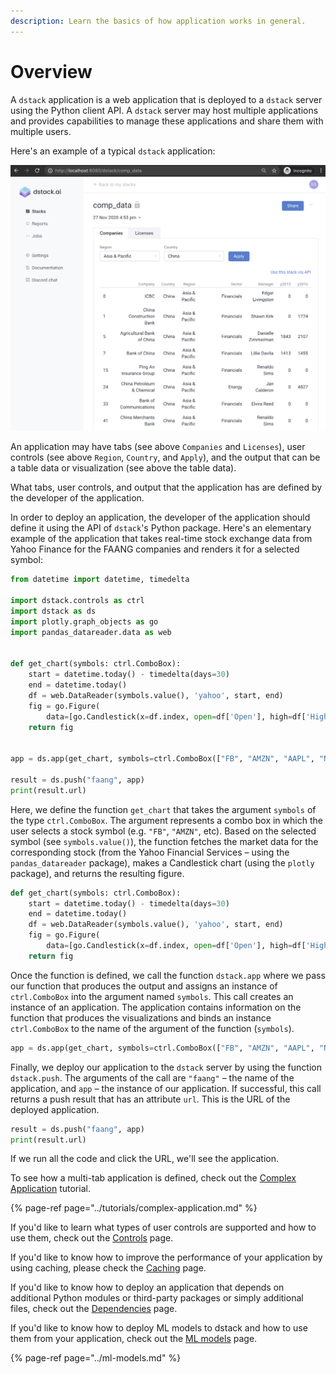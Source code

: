 ```yaml
---
description: Learn the basics of how application works in general.
---
```


# Overview

A `dstack` application is a web application that is deployed to a `dstack` server using the Python client API. A `dstack` server may host multiple applications and provides capabilities to manage these applications and share them with multiple users.

Here's an example of a typical `dstack` application:

![](../.gitbook/assets/screenshot-2020-11-27-at-17-13-35.png)

An application may have tabs \(see above `Companies` and `Licenses`\), user controls \(see above `Region`, `Country`, and `Apply`\), and the output that can be a table data or visualization \(see above the table data\). 

What tabs, user controls, and output that the application has are defined by the developer of the application.

In order to deploy an application, the developer of the application should define it using the API of `dstack`'s Python package. Here's an elementary example of the application that takes real-time stock exchange data from Yahoo Finance for the FAANG companies and renders it for a selected symbol:

```python
from datetime import datetime, timedelta

import dstack.controls as ctrl
import dstack as ds
import plotly.graph_objects as go
import pandas_datareader.data as web


def get_chart(symbols: ctrl.ComboBox):
    start = datetime.today() - timedelta(days=30)
    end = datetime.today()
    df = web.DataReader(symbols.value(), 'yahoo', start, end)
    fig = go.Figure(
        data=[go.Candlestick(x=df.index, open=df['Open'], high=df['High'], low=df['Low'], close=df['Close'])])
    return fig


app = ds.app(get_chart, symbols=ctrl.ComboBox(["FB", "AMZN", "AAPL", "NFLX", "GOOG"], require_apply=False))

result = ds.push("faang", app)
print(result.url)

```

Here, we define the function `get_chart` that takes the argument `symbols` of the type `ctrl.ComboBox`. The argument represents a combo box in which the user selects a stock symbol \(e.g. `"FB"`, `"AMZN"`, etc\). Based on the selected symbol \(see `symbols.value()`\), the function fetches the market data for the corresponding stock \(from the Yahoo Financial Services – using the `pandas_datareader` package\), makes a Candlestick chart \(using the `plotly` package\), and returns the resulting figure.

```python
def get_chart(symbols: ctrl.ComboBox):
    start = datetime.today() - timedelta(days=30)
    end = datetime.today()
    df = web.DataReader(symbols.value(), 'yahoo', start, end)
    fig = go.Figure(
        data=[go.Candlestick(x=df.index, open=df['Open'], high=df['High'], low=df['Low'], close=df['Close'])])
    return fig
```

Once the function is defined, we call the function `dstack.app` where we pass our function that produces the output and assigns an instance of `ctrl.ComboBox` into the argument named `symbols`. This call creates an instance of an application. The application contains information on the function that produces the visualizations and binds an instance `ctrl.ComboBox` to the name of the argument of the function \(`symbols`\).

```python
app = ds.app(get_chart, symbols=ctrl.ComboBox(["FB", "AMZN", "AAPL", "NFLX", "GOOG"], require_apply=False))
```

Finally, we deploy our application to the `dstack` server by using the function `dstack.push`. The arguments of the call are `"faang"` – the name of the application, and `app` – the instance of our application. If successful, this call returns a push result that has an attribute `url`. This is the URL of the deployed application.

```python
result = ds.push("faang", app)
print(result.url)
```

If we run all the code and click the URL, we'll see the application.

To see how a multi-tab application is defined, check out the [Complex Application](../tutorials/complex-application.md) tutorial.

{% page-ref page="../tutorials/complex-application.md" %}

If you'd like to learn what types of user controls are supported and how to use them, check out the [Controls](controls.md) page.

If you'd like to know how to improve the performance of your application by using caching, please check the [Caching](caching.md) page.

If you'd like to know how to deploy an application that depends on additional Python modules or third-party packages or simply additional files, check out the [Dependencies](dependencies.md) page.

If you'd like to know how to deploy ML models to dstack and how to use them from your application, check out the [ML models](../ml-models.md) page.

{% page-ref page="../ml-models.md" %}

